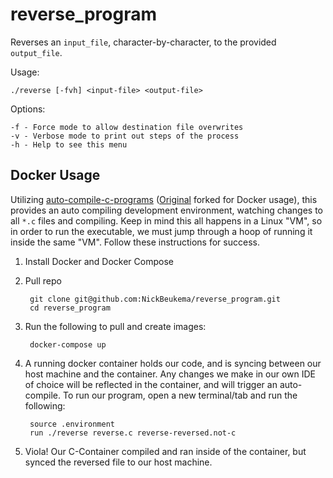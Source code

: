 # reverse_program

Reverses an `input_file`, character-by-character, to the provided `output_file`.

Usage:

    ./reverse [-fvh] <input-file> <output-file>

Options:

    -f - Force mode to allow destination file overwrites
    -v - Verbose mode to print out steps of the process
    -h - Help to see this menu
    
## Docker Usage

Utilizing [auto-compile-c-programs](https://github.com/NickBeukema/auto-compile-c-programs) ([Original](https://github.com/mavieth/auto-compile-c-programs) forked for Docker usage), this provides an auto compiling development environment, watching changes to all `*.c` files and compiling. Keep in mind this all happens in a Linux "VM", so in order to run the executable, we must jump through a hoop of running it inside the same "VM". Follow these instructions for success.

1. Install Docker and Docker Compose
1. Pull repo

        git clone git@github.com:NickBeukema/reverse_program.git
        cd reverse_program

1. Run the following to pull and create images:

        docker-compose up
        
 1. A running docker container holds our code, and is syncing between our host machine and the container. Any changes we make in our own IDE of choice will be reflected in the container, and will trigger an auto-compile. To run our program, open a new terminal/tab and run the following:
 
         source .environment
         run ./reverse reverse.c reverse-reversed.not-c
         
  1. Viola! Our C-Container compiled and ran inside of the container, but synced the reversed file to our host machine.
